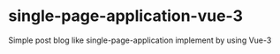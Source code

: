 # single-page-application-vue-3
Simple post blog like single-page-application implement by using Vue-3

